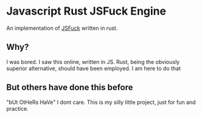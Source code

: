 # **Ja**vascript **R**ust JS**F**uck **E**ngine

An implementation of [JSFuck](https://en.wikipedia.org/wiki/JSFuck) written in rust.

## Why?

I was bored. I saw this online, written in JS. Rust, being the obviously superior alternative, should have been employed. I am here to do that

## But others have done this before

"bUt OtHeRs HaVe" I dont care. This is my silly little project, just for fun and practice.
